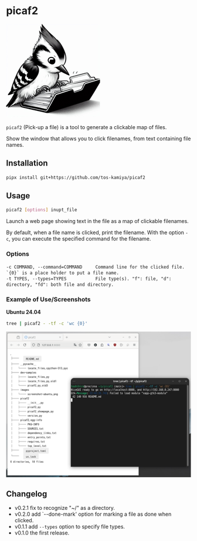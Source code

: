# picaf2

![](./images/picaf2-mascot-q.png)

`picaf2` (Pick-up a file) is a tool to generate a clickable map of files.

Show the window that allows you to click filenames, from text containing file names.

## Installation

```sh
pipx install git+https://github.com/tos-kamiya/picaf2
```

## Usage

```sh
picaf2 [options] inupt_file
```

Launch a web page showing text in the file as a map of clickable filenames.

By default, when a file name is clicked, print the filename. With the option `-c`, you can execute the specified command for the filename.

### Options

```
-c COMMAND, --command=COMMAND     Command line for the clicked file. `{0}` is a place holder to put a file name.
-t TYPES, --types=TYPES           File type(s). "f": file, "d": directory, "fd": both file and directory.
```

### Example of Use/Screenshots

**Ubuntu 24.04**

```sh
tree | picaf2 - -tf -c 'wc {0}'
```

![](./images/screenshot-ubuntu.png)

## Changelog

* v0.2.1 fix to recognize "~/" as a directory.
* v0.2.0 add `--done-mark' option for marking a file as done when clicked.
* v0.1.1 add `--types` option to specify file types.
* v0.1.0 the first release.

